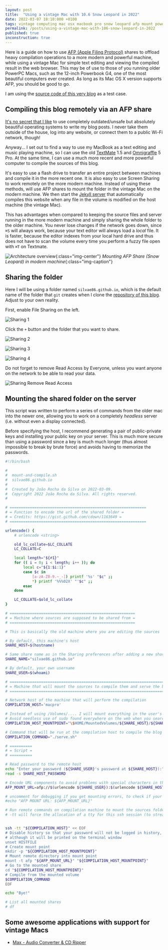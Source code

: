 ```yaml
---
layout: post
title:  "Using a vintage Mac with 10.6 Snow Leopard in 2022"
date: 2022-03-07 18:10:000 +0100
tags: vintage computing mac osx macbook pro snow leopard afp mount powerbook g4
permalink: /posts/using-a-vintage-mac-with-106-snow-leopard-in-2022
published: true
inconstruction: true
---
```


Here is a guide on how to use [AFP (Apple Filing Protocol)](https://en.wikipedia.org/wiki/Apple_Filing_Protocol) shares to offload heavy compilation operations to a more modern and powerful machine, while using a vintage Mac for simple text editing and viewing the compiled result in the web browser. This may be of use to those of you running older PowerPC Macs, such as the 12-inch Powerbook G4, one of the most beautiful computers ever created. As long as its Mac OS X version supports AFP, you should be good to go. 

I am using the [source code of this very blog](http://github.com/silvae86/silvae86.github.io) as a test case. 

## Compiling this blog remotely via an AFP share

[It's no secret that I like](/2022/03/10/a-tale-of-mac-computers-since-2007) to use completely outdated/unsafe but absolutely beautiful operating systems to write my blog posts. I never take them outside of the house, log into any website, or connect them to a public Wi-Fi network, though!

Anyway... I set out to find a way to use my MacBook as a text editing and music playing machine, so I can use the old [TextMate](https://macromates.com) 1.5 and [Omnigraffle](https://www.omnigroup.com/omnigraffle/) 5 Pro. At the same time, I can use a much more recent and more powerful computer to compile the sources of this blog.

It's easy to use a flash drive to transfer an entire project between machines and compile it in the more recent one. It is also easy to use Screen Sharing to work remotely on the more modern machine. Instead of using these methods, will use AFP shares to mount the folder in the vintage Mac on the modern machine. We then start the [Jekyll server](https://jekyllrb.com) that automatically compiles this website when any file in the volume is modified on the host machine (the vintage Mac).

This has advantages when compared to keeping the source files and server running in the more modern machine and simply sharing the whole folder to the older machine. You never lose changes if the network goes down, since `⌘S` will always work, because your text editor will always load a *local* file. It is faster, because the editor indexes from your local hard drive and thus does not have to scan the volume every time you perform a fuzzy file open with `⌘T` on Textmate.

![Architecture overview](/assets/images/post-images/2022-03-04-using-a-vintage-mac-with-106-snow-leopard-in-2022/MountAFPVolumesDiagram.png){:class="img-center"}
*Mounting AFP Share (Snow Leopard) in modern machine*{:class="img-caption"}

## Sharing the folder

Here I will be using a folder named `silvae86.github.io`, which is the default name of the folder that `git` creates when I clone the [repository of this blog](https://github.com/silvae86/silvae86.github.io). Adjust to your own reality.

First, enable File Sharing on the left. 

![Sharing 1](/assets/images/post-images/2022-03-04-using-a-vintage-mac-with-106-snow-leopard-in-2022/sharing_1.png)

Click the `+` button and the folder that you want to share.

![Sharing 2](/assets/images/post-images/2022-03-04-using-a-vintage-mac-with-106-snow-leopard-in-2022/sharing_2.png)

![Sharing 3](/assets/images/post-images/2022-03-04-using-a-vintage-mac-with-106-snow-leopard-in-2022/sharing_3.png)

![Sharing 4](/assets/images/post-images/2022-03-04-using-a-vintage-mac-with-106-snow-leopard-in-2022/sharing_4.png)

Do not forget to remove Read Access by Everyone, unless you want anyone on the network to be able to read your data.

![Sharing Remove Read Access](/assets/images/post-images/2022-03-04-using-a-vintage-mac-with-106-snow-leopard-in-2022/sharing_remove_read_access.png)

## Mounting the shared folder on the server

This script was written to perform a series of commands from the older mac into the newer one, allowing you to work on a completely *headless* server (i.e. without even a display connected).

Before specifying the host, I recommend generating a pair of public-private keys and installing your public key on your server. This is much more secure than using a password since a key is much much longer (thus almost impossible to break by brute force) and avoids having to memorize the passwords.

```bash
#!/bin/bash

# 
#  mount-and-compile.sh
#  silvae86.github.io
#  
#  Created by João Rocha da Silva on 2022-03-09.
#  Copyright 2022 João Rocha da Silva. All rights reserved.
# 

# =============================================================
# = Function to encode the url of the shared folder =
# = Credits: https://gist.github.com/cdown/1163649 =
# =============================================================

urlencode() {
    # urlencode <string>

    old_lc_collate=$LC_COLLATE
    LC_COLLATE=C

    local length="${#1}"
    for (( i = 0; i < length; i++ )); do
        local c="${1:$i:1}"
        case $c in
            [a-zA-Z0-9.~_-]) printf '%s' "$c" ;;
            *) printf '%%%02X' "'$c" ;;
        esac
    done

    LC_COLLATE=$old_lc_collate
}

# ========================================================
# = Machine where sources are supposed to be shared from =
# ========================================================

# This is basically the old machine where you are editing the sources

# By default, this machine's host
SHARE_HOST=$(hostname) 	

# Same share name as in the Sharing preferences after adding a new shared folder
SHARE_NAME="silvae86.github.io"

# By default, your own username
SHARE_USER=$(whoami)	

# ==========================================================================
# = Machine that will mount the sources to compile them and serve the blog =
# ==========================================================================

# Network host of the machine that will perform the compilation
COMPILATION_HOST='macpro'

# Instead of using /Volumes/.... I will mount everything in the user's own home folder, under a MountPoints subfolder.
# Avoid needless use of sudo found everywhere on the web when you search about mounts in OS X
COMPILATION_HOST_MOUNTPOINT="\$HOME/MountedVolumes/${SHARE_HOST}/${SHARE_NAME}"

# Command that will be run at the compilation host to compile the blog on any modification and serve it
COMPILATION_COMMAND="./serve.sh"

# ==========
# = Script =
# ==========

# Read password to the remote host
echo "Enter your password (${SHARE_USER}'s password at ${SHARE_HOST}):"
read -s SHARE_HOST_PASSWORD

# Encode URL components to avoid problems with special characters in the mount URLs
AFP_MOUNT_URL=afp://$(urlencode ${SHARE_USER}):$(urlencode ${SHARE_HOST_PASSWORD})@$(urlencode ${SHARE_HOST})/$(urlencode $SHARE_NAME)

# uncomment for debugging if you get mounting errors, to check if your password is correctly escaped
#echo "AFP MOUNT URL: ${AFP_MOUNT_URL}"

# Run remote commands on compilation machine to mount the sources folder from the Share and perform the compilation
# -tt will force the allocation of a tty for this ssh session (to stream compilation output)


ssh -tt "${COMPILATION_HOST}" << EOF 
# Disable history so that your password will not be logged in history,
# although it will be printed on the terminal window
unset HISTFILE
# Create mount point
mkdir -p "${COMPILATION_HOST_MOUNTPOINT}"
# Mount remote directory into mount point
mount -t afp "${AFP_MOUNT_URL}" "${COMPILATION_HOST_MOUNTPOINT}"
# Go to the mounted share
cd "${COMPILATION_HOST_MOUNTPOINT}"
# Compile from the mounted volume
$COMPILATION_COMMAND
EOF

echo "Bye!"

# List all mounted shares
# df
```

## Some awesome applications with support for vintage Macs

- [Max - Audio Converter & CD Ripper](https://sbooth.org/Max)










 






